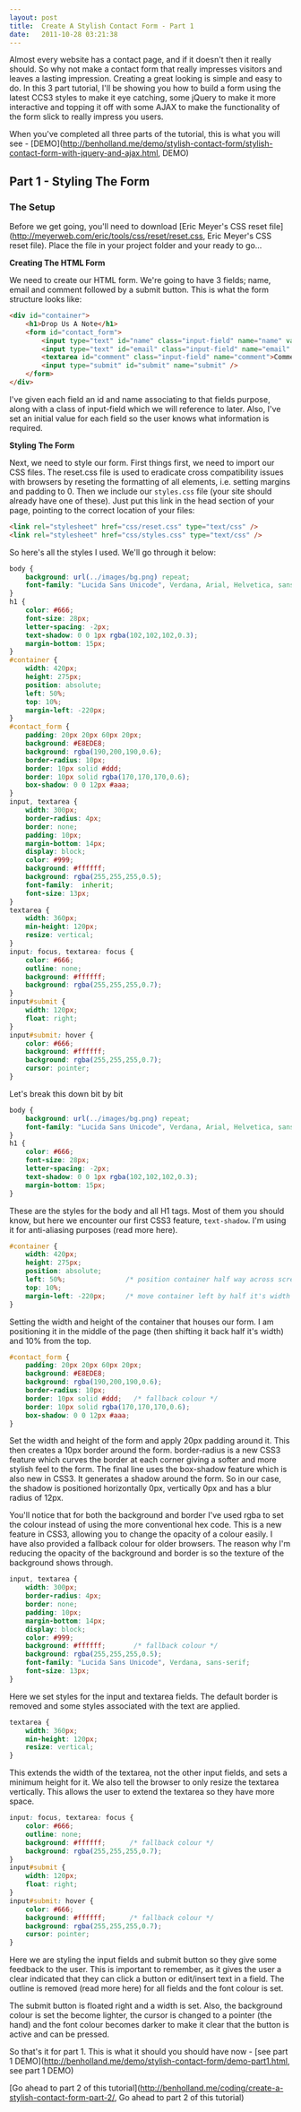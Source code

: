 ```yaml
---
layout: post
title:  Create A Stylish Contact Form - Part 1
date:   2011-10-28 03:21:38
---
```


Almost every website has a contact page, and if it doesn't then it really should. So why not make a contact form that really impresses visitors and leaves a lasting impression. Creating a great looking is simple and easy to do. In this 3 part tutorial, I'll be showing you how to build a form using the latest CCS3 styles to make it eye catching, some jQuery to make it more interactive and topping it off with some AJAX to make the functionality of the form slick to really impress you users.

When you've completed all three parts of the tutorial, this is what you will see - [DEMO](http://benholland.me/demo/stylish-contact-form/stylish-contact-form-with-jquery-and-ajax.html, DEMO)

## Part 1 - Styling The Form

### The Setup

Before we get going, you'll need to download [Eric Meyer's CSS reset file](http://meyerweb.com/eric/tools/css/reset/reset.css, Eric Meyer's CSS reset file). Place the file in your project folder and your ready to go...
 
**Creating The HTML Form**

We need to create our HTML form. We're going to have 3 fields; name, email and comment followed by a submit button. This is what the form structure looks like:

```html
<div id="container">
    <h1>Drop Us A Note</h1>
    <form id="contact_form">
        <input type="text" id="name" class="input-field" name="name" value="Name *" />
        <input type="text" id="email" class="input-field" name="email" value="Email *" />
        <textarea id="comment" class="input-field" name="comment">Comment *</textarea>
        <input type="submit" id="submit" name="submit" />
    </form>
</div>
```

I've given each field an id and name associating to that fields purpose, along with a class of input-field which we will reference to later. Also, I've set an initial value for each field so the user knows what information is required.

**Styling The Form**

Next, we need to style our form. First things first, we need to import our CSS files. The reset.css file is used to eradicate cross compatibility issues with browsers by reseting the formatting of all elements, i.e. setting margins and padding to 0. Then we include our `styles.css` file (your site should already have one of these). Just put this link in the head section of your page, pointing to the correct location of your files:

```html
<link rel="stylesheet" href="css/reset.css" type="text/css" />
<link rel="stylesheet" href="css/styles.css" type="text/css" />
```

So here's all the styles I used. We'll go through it below:

```css
body {
    background: url(../images/bg.png) repeat;
    font-family: "Lucida Sans Unicode", Verdana, Arial, Helvetica, sans-serif;
}
h1 {
    color: #666;
    font-size: 28px;
    letter-spacing: -2px;
    text-shadow: 0 0 1px rgba(102,102,102,0.3);
    margin-bottom: 15px;
}
#container {
    width: 420px;
    height: 275px;
    position: absolute;
    left: 50%;
    top: 10%;
    margin-left: -220px;
}
#contact_form {
    padding: 20px 20px 60px 20px;
    background: #E8EDE8;
    background: rgba(190,200,190,0.6);
    border-radius: 10px;
    border: 10px solid #ddd;
    border: 10px solid rgba(170,170,170,0.6);
    box-shadow: 0 0 12px #aaa;
}
input, textarea {
    width: 300px;
    border-radius: 4px;
    border: none;
    padding: 10px;
    margin-bottom: 14px;
    display: block;
    color: #999;
    background: #ffffff;
    background: rgba(255,255,255,0.5);
    font-family:  inherit;
    font-size: 13px;
}
textarea {
    width: 360px;
    min-height: 120px;
    resize: vertical;
}
input: focus, textarea: focus {
    color: #666;
    outline: none;
    background: #ffffff;
    background: rgba(255,255,255,0.7);
}
input#submit {
    width: 120px;
    float: right;
}
input#submit: hover {
    color: #666;
    background: #ffffff;
    background: rgba(255,255,255,0.7);
    cursor: pointer;
}
```

Let's break this down bit by bit

```css
body {
    background: url(../images/bg.png) repeat;
    font-family: "Lucida Sans Unicode", Verdana, Arial, Helvetica, sans-serif;
}
h1 {
    color: #666;
    font-size: 28px;
    letter-spacing: -2px;
    text-shadow: 0 0 1px rgba(102,102,102,0.3);
    margin-bottom: 15px;
}
```

These are the styles for the body and all H1 tags. Most of them you should know, but here we encounter our first CSS3 feature, `text-shadow`. I'm using it for anti-aliasing purposes (read more here).

```css
#container {
    width: 420px;
    height: 275px;
    position: absolute;
    left: 50%;               /* position container half way across screen */
    top: 10%;
    margin-left: -220px;     /* move container left by half it's width */
}
```

Setting the width and height of the container that houses our form. I am positioning it in the middle of the page (then shifting it back half it's width) and 10% from the top.

```css
#contact_form {
    padding: 20px 20px 60px 20px;
    background: #E8EDE8;
    background: rgba(190,200,190,0.6);
    border-radius: 10px;
    border: 10px solid #ddd;   /* fallback colour */
    border: 10px solid rgba(170,170,170,0.6);
    box-shadow: 0 0 12px #aaa;
}
```

Set the width and height of the form and apply 20px padding around it. This then creates a 10px border around the form. border-radius is a new CSS3 feature which curves the border at each corner giving a softer and more stylish feel to the form. The final line uses the box-shadow feature which is also new in CSS3. It generates a shadow around the form. So in our case, the shadow is positioned horizontally 0px, vertically 0px and has a blur radius of 12px.

You'll notice that for both the background and border I've used rgba to set the colour instead of using the more conventional hex code. This is a new feature in CSS3, allowing you to change the opacity of a colour easily. I have also provided a fallback colour for older browsers. The reason why I'm reducing the opacity of the background and border is so the texture of the background shows through.

```css
input, textarea {
    width: 300px;
    border-radius: 4px;
    border: none;
    padding: 10px;
    margin-bottom: 14px;
    display: block;
    color: #999;
    background: #ffffff;       /* fallback colour */
    background: rgba(255,255,255,0.5);
    font-family: "Lucida Sans Unicode", Verdana, sans-serif;
    font-size: 13px;
}
```

Here we set styles for the input and textarea fields. The default border is removed and some styles associated with the text are applied.

```css
textarea {
    width: 360px;
    min-height: 120px;
    resize: vertical;
}
```

This extends the width of the textarea, not the other input fields, and sets a minimum height for it. We also tell the browser to only resize the textarea vertically. This allows the user to extend the textarea so they have more space.

```css
input: focus, textarea: focus {
    color: #666;
    outline: none;
    background: #ffffff;      /* fallback colour */
    background: rgba(255,255,255,0.7);
}
input#submit {
    width: 120px;
    float: right;
}
input#submit: hover {
    color: #666;
    background: #ffffff;      /* fallback colour */
    background: rgba(255,255,255,0.7);
    cursor: pointer;
}
```

Here we are styling the input fields and submit button so they give some feedback to the user. This is important to remember, as it gives the user a clear indicated that they can click a button or edit/insert text in a field. The outline is removed (read more here) for all fields and the font colour is set.

The submit button is floated right and a width is set. Also, the background colour is set the become lighter, the cursor is changed to a pointer (the hand) and the font colour becomes darker to make it clear that the button is active and can be pressed.

So that's it for part 1. This is what it should you should have now - [see part 1 DEMO](http://benholland.me/demo/stylish-contact-form/demo-part1.html, see part 1 DEMO)

[Go ahead to part 2 of this tutorial](http://benholland.me/coding/create-a-stylish-contact-form-part-2/, Go ahead to part 2 of this tutorial)
